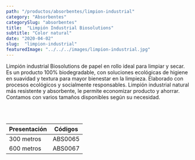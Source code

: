 ```yaml
---
path: "/productos/absorbentes/limpion-industrial"
category: "Absorbentes"
categorySlug: "absorbentes"
title:  "Limpión Industrial Biosolutions"
subtitle: "Color natural"
date: "2020-04-02"
slug:  "limpion-industrial"
featuredImage: "../../../images/limpion-industrial.jpg"
---
```

Limpión industrial Biosolutions de papel en rollo ideal para limpiar y secar. Es un producto 100% biodegradable, con soluciones ecológicas de higiene en suavidad y textura para mayor bienestar en la limpieza. Elaborado con procesos ecológicos y socialmente responsables. Limpión industrial natural más resistente y absorbente, le permite economizar producto y ahorrar. Contamos con varios tamaños disponibles según su necesidad.


<br> <br>
<table class="min-w-full md:min-w-0 divide-y-0 divide-gray-200">
          <thead class=" bg-white">
            <tr>
              <th scope="col" class="px-6 text-center text-xs font-medium text-primary-lighter uppercase tracking-wider">
                Presentación
              </th>
              <th scope="col" class="px-6 py-3 text-center text-xs font-medium text-primary-lighter uppercase tracking-wider">
                Códigos
              </th>
            </tr>
          </thead>
          <tbody>
            <tr class="bg-gray-400">
              <td class="px-6 py-4 whitespace-nowrap text-sm text-gray-700 text-center">
              300 metros
              </td>
              <td class="px-6 py-4 whitespace-nowrap text-sm text-gray-700 text-center">
              ABS0065
              </td>
            </tr>
            <tr class="bg-gray-200">
              <td class="px-6 py-4 whitespace-nowrap text-sm text-gray-700 text-center">
              600 metros
              </td>
              <td class="px-6 py-4 whitespace-nowrap text-sm text-gray-700 text-center">
              ABS0067
              </td>
            </tr>
          </tbody>
        </table>

